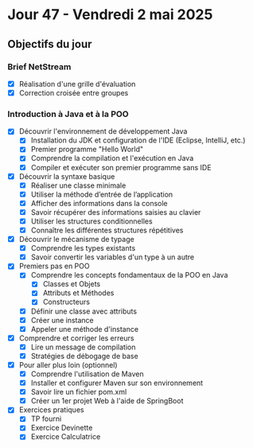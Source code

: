 # Jour 47 - Vendredi 2 mai 2025

## Objectifs du jour

### Brief NetStream

- [x] Réalisation d'une grille d'évaluation
- [x] Correction croisée entre groupes

### Introduction à Java et à la POO

- [x] Découvrir l'environnement de développement Java
  - [x] Installation du JDK et configuration de l'IDE (Eclipse, IntelliJ, etc.)
  - [x] Premier programme "Hello World"
  - [x] Comprendre la compilation et l'exécution en Java
  - [x] Compiler et exécuter son premier programme sans IDE

- [x] Découvrir la syntaxe basique
  - [x] Réaliser une classe minimale
  - [x] Utiliser la méthode d’entrée de l’application
  - [x] Afficher des informations dans la console
  - [x] Savoir récupérer des informations saisies au clavier
  - [x] Utiliser les structures conditionnelles
  - [x] Connaître les différentes structures répétitives

- [x] Découvrir le mécanisme de typage 
  - [x] Comprendre les types existants
  - [x] Savoir convertir les variables d'un type à un autre

- [x] Premiers pas en POO
  - [x] Comprendre les concepts fondamentaux de la POO en Java
    - [x] Classes et Objets
    - [x] Attributs et Méthodes
    - [x] Constructeurs
  - [x] Définir une classe avec attributs
  - [x] Créer une instance
  - [x] Appeler une méthode d'instance

- [x] Comprendre et corriger les erreurs
  - [x] Lire un message de compilation
  - [x] Stratégies de débogage de base

- [x] Pour aller plus loin (optionnel)
  - [x] Comprendre l'utilisation de Maven
  - [x] Installer et configurer Maven sur son environnement
  - [x] Savoir lire un fichier pom.xml
  - [x] Créer un 1er projet Web à l'aide de SpringBoot

- [x] Exercices pratiques
  - [x] TP fourni
  - [x] Exercice Devinette
  - [x] Exercice Calculatrice
